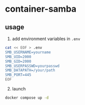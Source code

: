 # container-samba
## usage
1. add environment variables in `.env`
```bash
cat << EOF > .env
SMB_USERNAME=yourname
SMB_UID=2000
SMB_GID=2000
SMB_USERPASSWD=yourpasswd
SMB_DATAPATH=/your/path
SMB_PORT=445
EOF
```
2. launch
```bash
docker compose up -d
```
